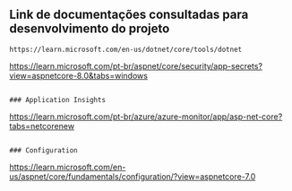 ## Link de documentações consultadas para desenvolvimento do projeto

```
https://learn.microsoft.com/en-us/dotnet/core/tools/dotnet

```

https://learn.microsoft.com/pt-br/aspnet/core/security/app-secrets?view=aspnetcore-8.0&tabs=windows


```

### Application Insights

```

https://learn.microsoft.com/pt-br/azure/azure-monitor/app/asp-net-core?tabs=netcorenew

```

### Configuration

```

https://learn.microsoft.com/en-us/aspnet/core/fundamentals/configuration/?view=aspnetcore-7.0

```